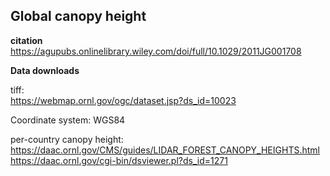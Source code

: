## Global canopy height

**citation** 
https://agupubs.onlinelibrary.wiley.com/doi/full/10.1029/2011JG001708

**Data downloads**  

tiff:  
https://webmap.ornl.gov/ogc/dataset.jsp?ds_id=10023

Coordinate system: WGS84  

per-country canopy height:  
https://daac.ornl.gov/CMS/guides/LIDAR_FOREST_CANOPY_HEIGHTS.html  
https://daac.ornl.gov/cgi-bin/dsviewer.pl?ds_id=1271  